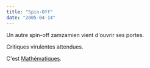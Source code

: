 ```yaml
---
title: "Spin-Off"
date: "2005-04-14"
---
```


Un autre spin-off zamzamien vient d'ouvrir ses portes.

Critiques virulentes attendues.

C'est [Mathématiques](http://julienzamor.free.fr/maths).
